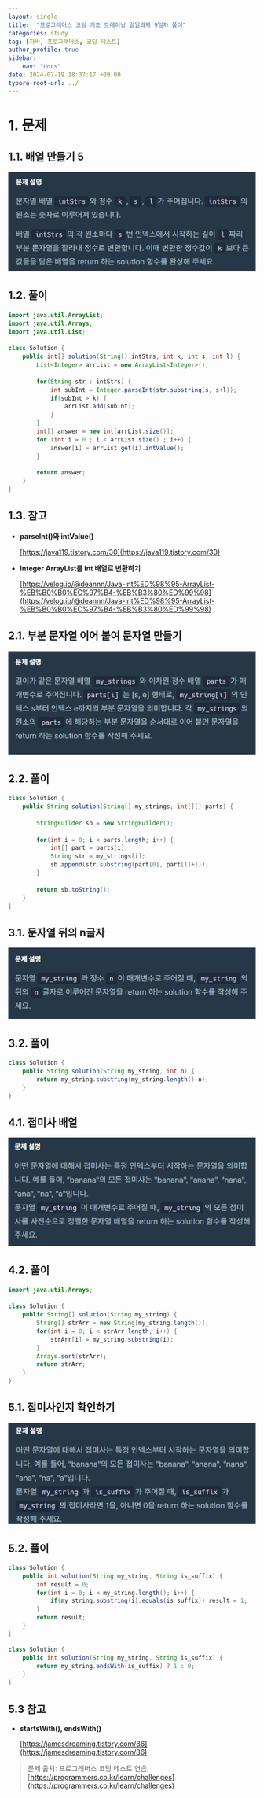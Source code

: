 ```yaml
---
layout: single
title:  "프로그래머스 코딩 기초 트레이닝 일일과제 9일차 풀이"
categories: study
tag: [자바, 프로그래머스, 코딩 테스트]
author_profile: true
sidebar:
    nav: "docs"
date: 2024-07-19 18:37:17 +09:00
typora-root-url: ../
---
```








# 1. 문제



## 1.1. 배열 만들기 5

![image-20240719170200849](/images/2024-07-19-practice-programmers-9/image-20240719170200849.png)



## 1.2. 풀이

```java
import java.util.ArrayList;
import java.util.Arrays;
import java.util.List;

class Solution {
    public int[] solution(String[] intStrs, int k, int s, int l) {
    	List<Integer> arrList = new ArrayList<Integer>();

    	for(String str : intStrs) {
    		int subInt = Integer.parseInt(str.substring(s, s+l));
    		if(subInt > k) {
    			arrList.add(subInt);
    		}
    	}
        int[] answer = new int[arrList.size()];
	    for (int i = 0 ; i < arrList.size() ; i++) {
	    	answer[i] = arrList.get(i).intValue();
	    }
    	
		return answer;
	}
}
```



## 1.3. 참고

- **parseInt()와 intValue()**

  [https://java119.tistory.com/30](https://java119.tistory.com/30)

- **Integer ArrayList를 int 배열로 변환하기**

  [https://velog.io/@deannn/Java-int%ED%98%95-ArrayList-%EB%B0%B0%EC%97%B4-%EB%B3%80%ED%99%98](https://velog.io/@deannn/Java-int%ED%98%95-ArrayList-%EB%B0%B0%EC%97%B4-%EB%B3%80%ED%99%98)



## 2.1. 부분 문자열 이어 붙여 문자열 만들기

![image-20240719174728311](/images/2024-07-19-practice-programmers-9/image-20240719174728311.png)

## 2.2. 풀이



```java
class Solution {
    public String solution(String[] my_strings, int[][] parts) {
    	
    	StringBuilder sb = new StringBuilder();
    	
    	for(int i = 0; i < parts.length; i++) {
    		int[] part = parts[i];
    		String str = my_strings[i];
    		sb.append(str.substring(part[0], part[1]+1));
    	}
    	
		return sb.toString();
	}
}
```





## 3.1. 문자열 뒤의 n글자

![image-20240719180002769](/images/2024-07-19-practice-programmers-9/image-20240719180002769.png)



## 3.2. 풀이

```java
class Solution {
    public String solution(String my_string, int n) {
		return my_string.substring(my_string.length()-n);
	}
}
```



## 4.1. 접미사 배열

![image-20240719181638593](/images/2024-07-19-practice-programmers-9/image-20240719181638593.png)



## 4.2. 풀이

```java
import java.util.Arrays;

class Solution {
    public String[] solution(String my_string) {
    	String[] strArr = new String[my_string.length()];
    	for(int i = 0; i < strArr.length; i++) {
    		strArr[i] = my_string.substring(i);
    	}
    	Arrays.sort(strArr);
		return strArr;
	}
}
```





## 5.1. 접미사인지 확인하기

![image-20240719182437345](/images/2024-07-19-practice-programmers-9/image-20240719182437345.png)



## 5.2. 풀이

```java
class Solution {
    public int solution(String my_string, String is_suffix) {
    	int result = 0;
    	for(int i = 0; i < my_string.length(); i++) {
    		if(my_string.substring(i).equals(is_suffix)) result = 1;
    	}
		return result;
	}
}
```



```java
class Solution {
    public int solution(String my_string, String is_suffix) {
		return my_string.endsWith(is_suffix) ? 1 : 0;
	}
}
```



## 5.3 참고

- **startsWith(), endsWith()** 

  [https://jamesdreaming.tistory.com/86](https://jamesdreaming.tistory.com/86)





> 문제 출처: 프로그래머스 코딩 테스트 연습, [https://programmers.co.kr/learn/challenges](https://programmers.co.kr/learn/challenges)
